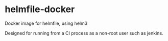 # helmfile-docker
Docker image for helmfile, using helm3

Designed for running from a CI process as a non-root user such as jenkins.